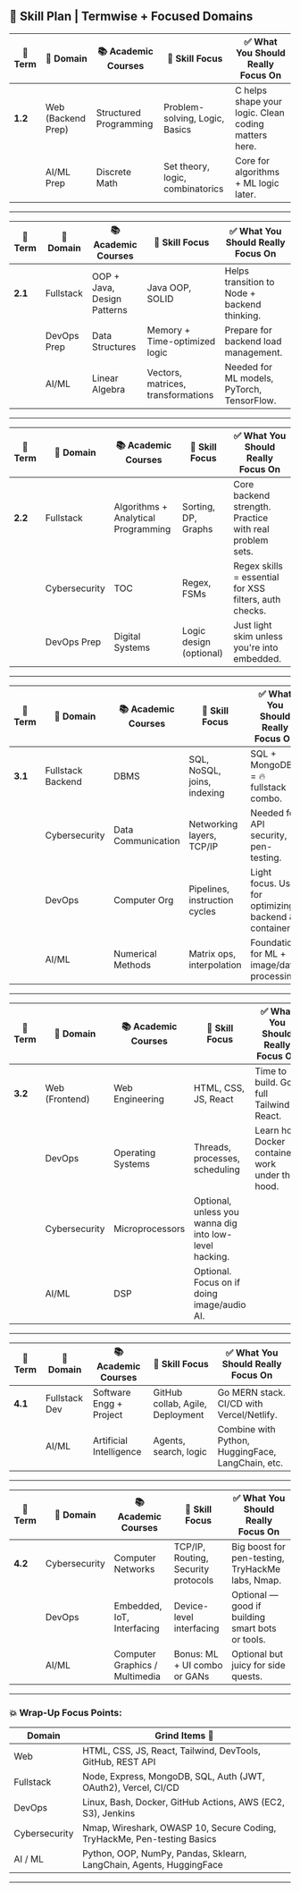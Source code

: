 ## 📘 **Skill Plan | Termwise + Focused Domains**

| 📅 Term | 🎯 Domain | 📚 Academic Courses | 🔧 Skill Focus | ✅ What You Should Really Focus On |
|--------|-----------|---------------------|----------------|------------------------------------|
| **1.2** | Web (Backend Prep) | Structured Programming | Problem-solving, Logic, Basics | C helps shape your logic. Clean coding matters here. |
|  | AI/ML Prep | Discrete Math | Set theory, logic, combinatorics | Core for algorithms + ML logic later. |

---

| 📅 Term | 🎯 Domain | 📚 Academic Courses | 🔧 Skill Focus | ✅ What You Should Really Focus On |
|--------|-----------|---------------------|----------------|------------------------------------|
| **2.1** | Fullstack | OOP + Java, Design Patterns | Java OOP, SOLID | Helps transition to Node + backend thinking. |
|  | DevOps Prep | Data Structures | Memory + Time-optimized logic | Prepare for backend load management. |
|  | AI/ML | Linear Algebra | Vectors, matrices, transformations | Needed for ML models, PyTorch, TensorFlow. |

---

| 📅 Term | 🎯 Domain | 📚 Academic Courses | 🔧 Skill Focus | ✅ What You Should Really Focus On |
|--------|-----------|---------------------|----------------|------------------------------------|
| **2.2** | Fullstack | Algorithms + Analytical Programming | Sorting, DP, Graphs | Core backend strength. Practice with real problem sets. |
|  | Cybersecurity | TOC | Regex, FSMs | Regex skills = essential for XSS filters, auth checks. |
|  | DevOps Prep | Digital Systems | Logic design (optional) | Just light skim unless you're into embedded. |

---

| 📅 Term | 🎯 Domain | 📚 Academic Courses | 🔧 Skill Focus | ✅ What You Should Really Focus On |
|--------|-----------|---------------------|----------------|------------------------------------|
| **3.1** | Fullstack Backend | DBMS | SQL, NoSQL, joins, indexing | SQL + MongoDB = 🔥 fullstack combo. |
|  | Cybersecurity | Data Communication | Networking layers, TCP/IP | Needed for API security, pen-testing. |
|  | DevOps | Computer Org | Pipelines, instruction cycles | Light focus. Use for optimizing backend & containers. |
|  | AI/ML | Numerical Methods | Matrix ops, interpolation | Foundation for ML + image/data processing. |

---

| 📅 Term | 🎯 Domain | 📚 Academic Courses | 🔧 Skill Focus | ✅ What You Should Really Focus On |
|--------|-----------|---------------------|----------------|------------------------------------|
| **3.2** | Web (Frontend) | Web Engineering | HTML, CSS, JS, React | Time to build. Go full Tailwind + React. |
|  | DevOps | Operating Systems | Threads, processes, scheduling | Learn how Docker containers work under the hood. |
|  | Cybersecurity | Microprocessors | Optional, unless you wanna dig into low-level hacking. |
|  | AI/ML | DSP | Optional. Focus on if doing image/audio AI. |

---

| 📅 Term | 🎯 Domain | 📚 Academic Courses | 🔧 Skill Focus | ✅ What You Should Really Focus On |
|--------|-----------|---------------------|----------------|------------------------------------|
| **4.1** | Fullstack Dev | Software Engg + Project | GitHub collab, Agile, Deployment | Go MERN stack. CI/CD with Vercel/Netlify. |
|  | AI/ML | Artificial Intelligence | Agents, search, logic | Combine with Python, HuggingFace, LangChain, etc. |

---

| 📅 Term | 🎯 Domain | 📚 Academic Courses | 🔧 Skill Focus | ✅ What You Should Really Focus On |
|--------|-----------|---------------------|----------------|------------------------------------|
| **4.2** | Cybersecurity | Computer Networks | TCP/IP, Routing, Security protocols | Big boost for pen-testing, TryHackMe labs, Nmap. |
|  | DevOps | Embedded, IoT, Interfacing | Device-level interfacing | Optional — good if building smart bots or tools. |
|  | AI/ML | Computer Graphics / Multimedia | Bonus: ML + UI combo or GANs | Optional but juicy for side quests. |

---

### 💥 **Wrap-Up Focus Points:**

| Domain         | Grind Items 🔧                                                                 |
|----------------|--------------------------------------------------------------------------------|
| Web            | HTML, CSS, JS, React, Tailwind, DevTools, GitHub, REST API                    |
| Fullstack      | Node, Express, MongoDB, SQL, Auth (JWT, OAuth2), Vercel, CI/CD                |
| DevOps         | Linux, Bash, Docker, GitHub Actions, AWS (EC2, S3), Jenkins                   |
| Cybersecurity  | Nmap, Wireshark, OWASP 10, Secure Coding, TryHackMe, Pen-testing Basics       |
| AI / ML        | Python, OOP, NumPy, Pandas, Sklearn, LangChain, Agents, HuggingFace           |

---